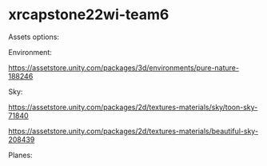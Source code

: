 # xrcapstone22wi-team6

Assets options:

Environment:

https://assetstore.unity.com/packages/3d/environments/pure-nature-188246

Sky:

https://assetstore.unity.com/packages/2d/textures-materials/sky/toon-sky-71840

https://assetstore.unity.com/packages/2d/textures-materials/beautiful-sky-208439

Planes:
